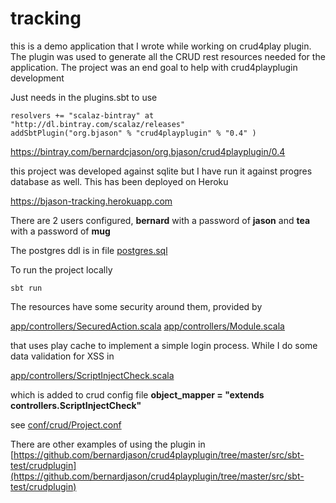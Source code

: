 # tracking
this is a demo application that I wrote while working on crud4play plugin. The plugin was used to generate all the CRUD rest resources needed for the application. The project was an end goal to help with crud4playplugin development 

Just needs in the plugins.sbt to use
```
resolvers += "scalaz-bintray" at "http://dl.bintray.com/scalaz/releases"
addSbtPlugin("org.bjason" % "crud4playplugin" % "0.4" )
```
https://bintray.com/bernardcjason/org.bjason/crud4playplugin/0.4

this project was developed against sqlite but I have run it against progres database as well. This has been deployed on Heroku

https://bjason-tracking.herokuapp.com

There are 2 users configured, **bernard** with a password of **jason**  and **tea** with a password of **mug**

The postgres ddl is in file 
[postgres.sql](postgres.sql)

To run the project locally
```
sbt run
```
The resources have some security around them, provided by 

[app/controllers/SecuredAction.scala](app/controllers/SecuredAction.scala)
[app/controllers/Module.scala](app/controllers/Module.scala)

that uses play cache to implement a simple login process. While I do some data validation for XSS in

[app/controllers/ScriptInjectCheck.scala](app/controllers/ScriptInjectCheck.scala)

which is added to crud config file 
	**object_mapper = "extends controllers.ScriptInjectCheck"**

see [conf/crud/Project.conf](conf/crud/Project.conf)

There are other examples of using the plugin in
[https://github.com/bernardjason/crud4playplugin/tree/master/src/sbt-test/crudplugin](https://github.com/bernardjason/crud4playplugin/tree/master/src/sbt-test/crudplugin)
